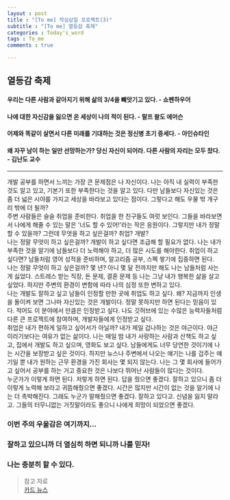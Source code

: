 ```yaml
---
layout : post
title : "[To me] 작심삼일 프로젝트(3)"
subtitle : "[To me] 열등감 축제"
categories : Today's_word
tags : To_me
comments : true

---
```


## 열등감 축제

#### 우리는 다른 사람과 같아지기 위해 삶의 3/4을 뺴앗기고 있다. - 쇼펜하우어

#### 나에 대한 자신감을 잃으면 온 세상이 나의 적이 된다. - 랄프 왈도 에머슨

#### 어제와 똑같이 살면서 다른 미래를 기대하는 것은 정신병 초기 증세다. - 아인슈타인

#### 왜 자꾸 남이 하는 일만 선망하는가? 당신 자신이 되어라. 다른 사람의 자리는 모두 찼다. - 김난도 교수
_ _ _

개발 공부를 하면서 느끼는 가장 큰 문제점은 나 자신이다. 나는 아직 내 실력이 부족한 것도 알고 있고, 기본기 또한 부족한다는 것을 알고 있다. 다만 남들보다 자신있는 것은 좀 더 넓은 시야를 가지고 세상을 바라보고 있다는 점이다. 그렇다고 해도 우물 밖 개구리 밖에 더 될까?  
주변 사람들은 슬슬 취업을 준비한다. 취업을 한 친구들도 여럿 보인다. 그들을 바라보면서 나에게 해줄 수 있는 말은 '너도 할 수 있어!'라는 작은 응원이다. 그렇지만 내가 정말 할 수 있을까? 그런데 무엇을 하고 싶은걸까? 취업? 개발?  
나는 정말 무엇이 하고 싶은걸까? 개발이 하고 싶다면 조급해 할 필요가 없다. 나는 내가 부족한 것을 알기에 남들보다 더 노력해야 하고, 더 많은 시도를 해야한다. 취업이 하고 싶다면? 남들처럼 영어 성적을 준비하며, 알고리즘 공부, 스펙 쌓기에 집중하면 된다.  
나는 정말 무엇이 하고 싶은걸까? 몇 년? 아니 몇 달 전까지만 해도 나는 남들처럼 사는 게 싫었다. 스트레스 받는 직장, 돈 문제, 결혼 문제 등 나는 그냥 내가 행복한 삶을 살고 싶었다. 하지만 주변의 환경이 변함에 따라 나의 심정 또한 변하고 있다.  
나는 개발도 잘하고 싶고 남들이 인정할 만한 곳에 취업도 하고 싶다. 왜? 지금까지 인생을 돌이켜 보면 그나마 자신있는 것은 개발이다. 정말 못하지만 하면 된다는 믿음이 있다. 적어도 이 분야에서 만큼은 인정받고 싶다. 나도 깃허브에 있는 수많은 능력자들처럼 다른 큰 프로젝트에 참여하며, 개발자들에게 인정받고 싶다.  
취업은 내가 편하게 일하고 싶어서가 아닐까? 내가 제일 겁나하는 것은 야근이다. 야근이라기보다는 여유가 없는 삶이다. 나는 매일 밤 내가 사랑하는 사람과 산책도 하고 싶고, 집에서 개발도 하고 싶으며, 영화도 보고 싶다. 남들에게도 너무 당연한 것이기에 나는 시간을 보장받고 싶은 것이다. 하지만 뉴스나 주변에서 나오는 얘기는 나를 겁주는 얘기일 뿐 내가 원하는 근무 환경을 가진 회사는 몇 되지 않는다. 나는 그 몇 회사에 들어가고 싶어서 공부를 하는 거고 중요한 것은 나보다 뛰어난 사람들이 많다는 것이다.  
누군가가 이렇게 하면 된다. 저렇게 하면 된다. 답을 줬으면 좋겠다. 잘하고 있으니 좀 더 이렇게 노력해 보라고 귀뜸해줬으면 좋겠다. 시간은 많지만 시간이 없는 것을 알기에 나는 더 촉박해진다. 그래도 누군가 말해줬으면 좋겠다. 잘하고 있다고. 신념을 잃지 말라고. 그들의 터무니없는 거짓말이라도 좋으니 나에게 희망이 되었으면 좋겠다.

### 이번 주의 우울감은 여기까지...
### 잘하고 있으니까 더 열심히 하면 되니까 나를 믿자!
### 나는 충분히 할 수 있다.

> 참고 자료  
> [카드 뉴스](http://www.smartmedian.com/news/articleView.html?idxno=2540)